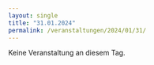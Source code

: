 ```yaml
---
layout: single
title: "31.01.2024"
permalink: /veranstaltungen/2024/01/31/
---
```


Keine Veranstaltung an diesem Tag.
